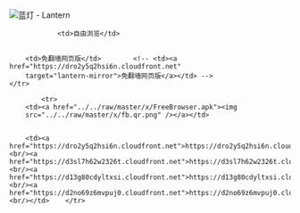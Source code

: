 

<img src="../../raw/master/x/8e0a2b81.c82003be.LanternYellow2.png" alt="蓝灯 - Lantern"/>
<table>
    <tr>
                
                <td>自由浏览</td>
        
        
        <td>免翻墙网页版</td>        <!-- <td><a href="https://dro2y5q2hsi6n.cloudfront.net"
        target="lantern-mirror">免翻墙网页版</a></td> -->
    </tr>
    
            <tr>
        <td><a href="../../raw/master/x/FreeBrowser.apk"><img
        src="../../raw/master/x/fb.qr.png" /></a></td>

        
        <td><a href="https://dro2y5q2hsi6n.cloudfront.net">https://dro2y5q2hsi6n.cloudfront.net</a><br/><a href="https://d3sl7h62w2326t.cloudfront.net">https://d3sl7h62w2326t.cloudfront.net</a><br/><a href="https://d13g80cdyltxsi.cloudfront.net">https://d13g80cdyltxsi.cloudfront.net</a><br/><a href="https://d2no69z6mvpuj0.cloudfront.net">https://d2no69z6mvpuj0.cloudfront.net</a><br/></td>    </tr>
</table>
